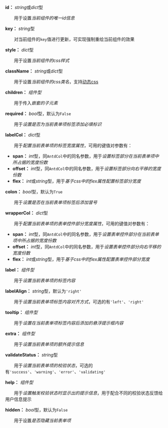 **id：** *string*或*dict*型

　　用于设置*当前组件的唯一id信息*

**key：** *string*型

　　对当前组件的`key`值进行更新，可实现强制重绘当前组件的效果

**style：** *dict*型

　　用于设置*当前组件的css样式*

**className：** *string*或*dict*型

　　用于设置*当前组件的css类名*，支持[动态css](/advanced-classname)

**children：** *组件型*

　　用于传入*嵌套的子元素*

**required：** *bool*型，默认为`False`

　　用于*设置是否为当前表单项标签添加必填标识*

**labelCol：** *dict*型

　　用于*配置当前表单项的标签宽度属性*，可用的键值对参数有：

- **span：** *int*型，同`AntdCol`中的同名参数，用于*设置标签部分在当前表单项中所占据的宽度份数*
- **offset：** *int*型，同`AntdCol`中的同名参数，用于*设置标签部分向右平移的宽度份数*
- **flex：** *int*或*string*型，用于*基于css中的flex属性配置标签部分宽度*

**colon：** *bool*型，默认为`True`

　　用于*设置是否在当前表单项标签后添加冒号*

**wrapperCol：** *dict*型

　　用于*配置当前表单项的表单控件部分宽度属性*，可用的键值对参数有：

- **span：** *int*型，同`AntdCol`中的同名参数，用于*设置表单控件部分在当前表单项中所占据的宽度份数*
- **offset：** *int*型，同`AntdCol`中的同名参数，用于*设置表单控件部分向右平移的宽度份数*
- **flex：** *int*或*string*型，用于*基于css中的flex属性配置表单控件部分宽度*

**label：** *组件型*

　　用于*设置当前表单项的标签内容*

**labelAlign：** *string*型，默认为`'right'`

　　用于*设置当前表单项标签内容对齐方式*，可选的有`'left'`、`'right'`

**tooltip：** *组件型*

　　用于*设置在当前表单项标签内容后添加的悬浮提示框内容*

**extra：** *组件型*

　　用于*设置当前表单项的额外提示信息*

**validateStatus：** *string*型

　　用于*设置当前表单项的校验状态*，可选的有`'success'`、`'warning'`、`'error'`、`'validating'`

**help：** *组件型*

　　用于*设置触发校验状态时显示出的提示信息*，用于配合不同的校验状态反馈给用户信息提示

**hidden：** *bool*型，默认为`False`

　　用于设置*是否隐藏当前表单项*